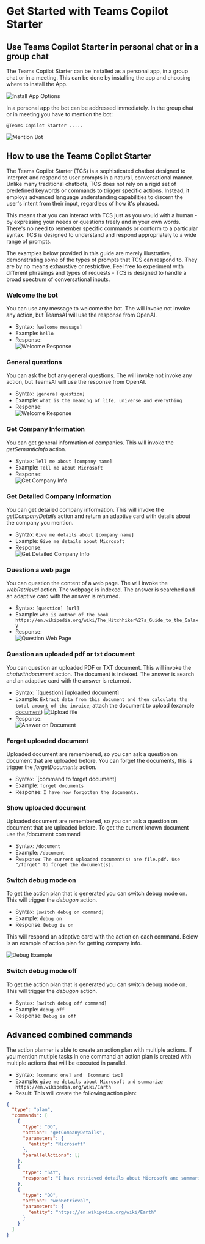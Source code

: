 # Get Started with Teams Copilot Starter

## Use Teams Copilot Starter in personal chat or in a group chat

The Teams Copilot Starter can be installed as a personal app, in a group chat or in a meeting. This can be done by installing the app and choosing where to install the App.

![Install App Options](./images/screenshots/InstallChoice.png)

In a personal app the bot can be addressed immediately. In the group chat or in meeting you have to mention the bot:

```command
@Teams Copilot Starter .....
```

![Mention Bot](./images/screenshots/MentionBot.png)

## How to use the Teams Copilot Starter

The Teams Copilot Starter (TCS) is a sophisticated chatbot designed to interpret and respond to user prompts in a natural, conversational manner. Unlike many traditional chatbots, TCS does not rely on a rigid set of predefined keywords or commands to trigger specific actions. Instead, it employs advanced language understanding capabilities to discern the user's intent from their input, regardless of how it's phrased.

This means that you can interact with TCS just as you would with a human - by expressing your needs or questions freely and in your own words. There's no need to remember specific commands or conform to a particular syntax. TCS is designed to understand and respond appropriately to a wide range of prompts.

The examples below provided in this guide are merely illustrative, demonstrating some of the types of prompts that TCS can respond to. They are by no means exhaustive or restrictive. Feel free to experiment with different phrasings and types of requests - TCS is designed to handle a broad spectrum of conversational inputs.

### Welcome the bot

You can use any message to welcome the bot. The will invoke not invoke any action, but TeamsAI will use the response from OpenAI.

- Syntax: `[welcome message]`
- Example: `hello`
- Response:  
![Welcome Response](./images/screenshots/WelcomeResponse.png)

### General questions

You can ask the bot any general questions. The will invoke not invoke any action, but TeamsAI will use the response from OpenAI.

- Syntax: `[general question]`
- Example: `what is the meaning of life, universe and everything`
- Response:  
![Welcome Response](./images/screenshots/GeneralQuestion.png)

### Get Company Information

You can get general information of companies. This will invoke the *getSemanticInfo* action.

- Syntax: `Tell me about [company name]`
- Example: `Tell me about Microsoft`
- Response:  
![Get Company Info](./images/screenshots/GetCompanyInfo.png)

### Get Detailed Company Information

You can get detailed company information. This will invoke the *getCompanyDetails* action and return an adaptive card with details about the company you mention.

- Syntax: `Give me details about [company name]`
- Example: `Give me details about Microsoft`
- Response:  
![Get Detailed Company Info](./images/screenshots/GetDetailedCompanyInfo.png)

### Question a web page

You can question the content of a web page. The will invoke the *webRetrieval* action. The webpage is indexed. The answer is searched and an adaptive card with the answer is returned.

- Syntax: `[question] [url]`
- Example: `who is author of the book https://en.wikipedia.org/wiki/The_Hitchhiker%27s_Guide_to_the_Galaxy`
- Response:  
![Question Web Page](./images/screenshots/Webretrieval.png)

### Question an uploaded pdf or txt document

You can question an uploaded PDF or TXT document. This will invoke the *chatwithdocument* action. The document is indexed. The answer is search and an adaptive card with the answer is returned.

- Syntax: `[question] [uploaded document]
- Example: `Extract data from this document and then calculate the total amount of the invoice`; attach the document to upload (example [document](./../assets/sample%20documents/Invoice_1.pdf))
![Upload file](./images/screenshots/upload%20file.png)
- Response:  
![Answer on Document](./images/screenshots/DocumentAnswer.png)

### Forget uploaded document

Uploaded document are remembered, so you can ask a question on document that are uploaded before. You can forget the documents, this is trigger the *forgetDocuments* action.

- Syntax: `[command to forget document]
- Example: `forget documents`
- Response: `I have now forgotten the documents.`

### Show uploaded document

Uploaded document are remembered, so you can ask a question on document that are uploaded before. To get the current known document use the /document command

- Syntax: `/document`
- Example: `/document`
- Response: `The current uploaded document(s) are file.pdf. Use "/forget" to forget the document(s).`

### Switch debug mode on

To get the action plan that is generated you can switch debug mode on. This will trigger the *debugon* action.

- Syntax: `[switch debug on command]`
- Example: `debug on`
- Response: `Debug is on`

This will respond an adaptive card with the action on each command. Below is an example of action plan for getting company info.

![Debug Example](./images/screenshots/DebugExample.png)

### Switch debug mode off

To get the action plan that is generated you can switch debug mode on. This will trigger the *debugon* action.

- Syntax: `[switch debug off command]`
- Example: `debug off`
- Response: `Debug is off`

## Advanced combined commands

The action planner is able to create an action plan with multiple actions. If you mention mutiple tasks in one command an action plan is created with multiple actions that will be executed in parallel.

- Syntax: `[command one] and  [command two]`
- Example: `give me details about Microsoft and summarize https://en.wikipedia.org/wiki/Earth`
- Result: This will create the following action plan:

```json
{
  "type": "plan",
  "commands": [
    {
      "type": "DO",
      "action": "getCompanyDetails",
      "parameters": {
        "entity": "Microsoft"
      },
      "parallelActions": []
    },
    {
      "type": "SAY",
      "response": "I have retrieved details about Microsoft and summarized the information on Earth from Wikipedia."
    },
    {
      "type": "DO",
      "action": "webRetrieval",
      "parameters": {
        "entity": "https://en.wikipedia.org/wiki/Earth"
      }
    }
  ]
}
```
